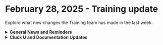# February 28, 2025 - Training update

Explore what new changes the Training team has made in the last week.

<details>

<summary><strong>General News and Reminders</strong></summary>

* **SHOUT OUTS** **TO:**
  * Daniel, Matthew, Fred, Scott, Brennan, Nate, David, Derek, Kevin, and James for passing the Foundations Certification.
    * Take the [Broken link](broken-reference "mention") Exam, and collect your prestigious **Certified Rewster** badge in Discord along with access to the super-secret Discord channel.&#x20;
  * Charles for passing the Clean Automation Certification.
    * Take the [Broken link](broken-reference "mention") exam and get that fancy certificate!
* The next [**Rewst Foundations Bootcamp**](https://docs.rewst.help/cluck-university/rewst-foundations#live-instructor-led-bootcamp) is coming up **Mar 3 - Mar 4.** Remember to register for **both parts 1 and 2!**
  * [Part 1](https://calendly.com/cluck-u/rewst-foundations-bootcamp-pt-1?month=2025-01) (Lessons 1 - 3)
  * [Part 2](https://calendly.com/cluck-u/rewst-foundations-bootcamp-pt-2) (Lessons 4 - 7)
* Join us in our [Cluck-U Discord channel](https://discord.com/channels/936789089703845988/1121465945295167588) if you have any questions, comments, or concerns!
* [Sign up for the Office Hours](https://calendly.com/cluck-u/office-hours?) to work through any questions you have during and after training! If there is something you want us to cover, Let us know!

</details>

<details>

<summary><strong>Cluck U and Documentation Updates</strong></summary>

**What's New at Cluck University?**

_**Weekly Training Starting March 10:**_

| Day         | Time                | Session                                                                                                                                                                                                                                                                                                       |
| ----------- | ------------------- | ------------------------------------------------------------------------------------------------------------------------------------------------------------------------------------------------------------------------------------------------------------------------------------------------------------- |
| **Monday**  | 9:30–10:30 AM PT    | [Office Hour](https://calendly.com/cluck-u/office-hours?back=1\&month=2025-03)                                                                                                                                                                                                                                |
|             | 10:45–11:45 AM PT   | [Automation Basics ](https://calendly.com/cluck-u/automation-basics)(recommended before Foundations)                                                                                                                                                                                                          |
| **Tue–Thu** | 9:30 AM–12:00 PM PT | <p>Rewst Foundations </p><ul><li><a href="https://calendly.com/cluck-u/rewst-foundations-session-1">Session 1</a></li><li><a href="https://calendly.com/cluck-u/rewst-foundations-session-2">Session 2</a></li><li><a href="https://calendly.com/cluck-u/rewst-foundations-session-3">Session 3</a></li></ul> |

_**Monthly Clean Automation Starting March 24:**_

| Day         | Time                | Session                       |
| ----------- | ------------------- | ----------------------------- |
| **Monday**  | 9:30–10:30 AM PT    | Office Hour                   |
|             | 10:45–11:45 AM PT   | Automation Basics             |
|             | 12:00–1:00 PM PT    | Clean Automation: Lesson 1    |
|             | 1:00–2:00 PM PT     | Clean Automation: Lesson 2    |
| **Tue–Thu** | 9:30 AM–12:00 PM PT | Foundations                   |
|             | 1:00–2:00 PM PT     | Clean Automation: Lessons 3–5 |

**The List of Reminders:**

* Check out the Cluck University Landing Page @ [go.rew.st/cluck-university](https://go.rew.st/cluck-university) for all the latest courses self-serve and live.
* We'd love your feedback on Training and Documentation! [Please fill out this form to let us know how we can improve](https://www.surveymonkey.com/r/rewsttrainingfeedback).
* Make training and documentation requests at [https://rewst.canny.io/](https://rewst.canny.io/)

**New & Updated Pages:**

* [cisco-meraki-integration.md](../../../documentation/integrations/individual-integration-documentation/security/cisco-meraki-integration.md "mention") page added.
* [syncmonkey-integration.md](../../../documentation/integrations/individual-integration-documentation/documentation/syncmonkey-integration.md "mention") page added.
* [anthropic-integration.md](../../../documentation/integrations/individual-integration-documentation/ai/anthropic-integration.md "mention") page added.
* [superops-integration.md](../../../documentation/integrations/individual-integration-documentation/psa/superops-integration.md "mention") page added.&#x20;
* [microsoft-user-onboarding-crate-v2](../../../prebuilt-automations/existing-crate-documentation/microsoft-user-onboarding-crate-v2/ "mention") pages added (MASSIVE shout out to Ray).
* Reorganization of [Broken link](broken-reference "mention") to provide more clarity with new [getting-started.md](../../../cluck-university/getting-started.md "mention") page.&#x20;
* [Broken link](broken-reference "mention") broken down into micro-lessons to match our Foundations update.&#x20;
* [halo-integration-setup.md](../../../documentation/integrations/psa/halopsa/halo-integration-setup.md "mention") page updated to include not about required field expectations
* [Broken link](broken-reference "mention") Quick Start steps updated.
* [connectwise-control-screenconnect.md](../../../documentation/integrations/individual-integration-documentation/rmm/connectwise-control-screenconnect.md "mention") branding and setup steps updated.
* [documentation](../../../documentation/integrations/individual-integration-documentation/documentation/ "mention") landing page updated to include information and crates available.
* [rmm](../../../documentation/integrations/individual-integration-documentation/rmm/ "mention") landing page updated to include information and crates available.
* [licensing](../../../documentation/integrations/individual-integration-documentation/licensing/ "mention") landing page updated to include information and crates available.
* [cloud](../../../documentation/integrations/cloud/ "mention") landing page updated to include information and crates available.
* [microsoft-cloud-integration-bundle](../../../documentation/integrations/individual-integration-documentation/cloud/microsoft-cloud-integration-bundle/ "mention") page updated prerequisites and best practices.
* [configure-organization-variables.md](../../../prebuilt-automations/existing-crate-documentation/configure-organization-variables.md "mention") updated to include Preferred Domain Controller field.
* [february-21-2025-live-from-right-of-boom-2025-its-the-weekly-roc-open-mic.md](../../roc-open-mics/rewst-open-mics-north-america/2025-roc-open-mics/february-21-2025-live-from-right-of-boom-2025-its-the-weekly-roc-open-mic.md "mention") page added

</details>



